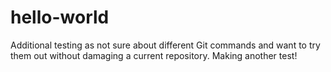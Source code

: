 # hello-world
Additional testing as not sure about different Git commands and want to try them out without damaging a current repository.
Making another test!
